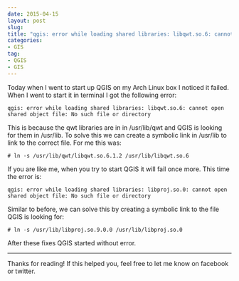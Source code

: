 ```yaml
---
date: 2015-04-15
layout: post
slug: 
title: "qgis: error while loading shared libraries: libqwt.so.6: cannot open shared object file: No such file or directory"
categories:
- GIS
tag:
- QGIS
- GIS
---
```


Today when I went to start up QGIS on my Arch Linux box I noticed it failed. When I went to start it in terminal I got the following error:

    qgis: error while loading shared libraries: libqwt.so.6: cannot open shared object file: No such file or directory

This is because the qwt libraries are in in /usr/lib/qwt and QGIS is looking for them in /usr/lib. To solve this we can create a symbolic link in /usr/lib to link to the correct file. For me this was:

    # ln -s /usr/lib/qwt/libqwt.so.6.1.2 /usr/lib/libqwt.so.6

If you are like me, when you try to start QGIS it will fail once more. This time the error is:

    qgis: error while loading shared libraries: libproj.so.0: cannot open shared object file: No such file or directory

Similar to before, we can solve this by creating a symbolic link to the file QGIS is looking for:

    # ln -s /usr/lib/libproj.so.9.0.0 /usr/lib/libproj.so.0

After these fixes QGIS started without error.

---

Thanks for reading! If this helped you, feel free to let me know on facebook or twitter.